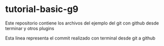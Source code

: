 # tutorial-basic-g9
Este repositorio contiene los archivos del ejemplo del git con github desde terminar y otros plugins

Esta linea representa el commit realizado con terminal desde git a github
